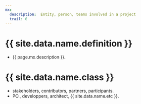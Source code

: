 ```yaml
---
mx:
  description:  Entity, person, teams involved in a project
  trail: 0
---
```



# {{ site.data.name.definition }}
- {{ page.mx.description }}.

# {{ site.data.name.class }}
- stakeholders, contributors, partners, participants.
- PO., developpers, architect, {{ site.data.name.etc }}.



